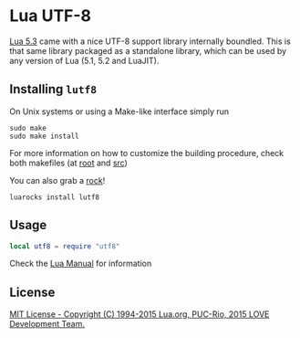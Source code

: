 # Lua UTF-8
[Lua 5.3][1] came with a nice UTF-8 support library internally boundled.
This is that same library packaged as a standalone library, which can be used by any version of Lua (5.1, 5.2 and LuaJIT).

## Installing `lutf8`
On Unix systems or using a Make-like interface simply run
```
sudo make
sudo make install
```
For more information on how to customize the building procedure, check both makefiles (at [root][2] and [src][3])

You can also grab a [rock][4]!
```
luarocks install lutf8
```
## Usage
```lua
local utf8 = require "utf8"
```
Check the [Lua Manual][5] for information

## License
[MIT License - Copyright (C) 1994-2015 Lua.org, PUC-Rio, 2015 LOVE Development Team.][6]

[1]:http://www.lua.org/download.html
[2]:https://github.com/Positive07/lutf8/blob/master/makefile
[3]:https://github.com/Positive07/lutf8/blob/master/src/makefile
[4]:https://luarocks.org/modules/positive07/lutf8
[5]:http://www.lua.org/manual/5.3/manual.html#6.5
[6]:https://github.com/Positive07/lutf8/blob/master/LICENSE
